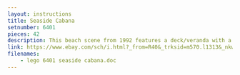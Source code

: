 ```yaml
---
layout: instructions 
title: Seaside Cabana 
setnumber: 6401 
pieces: 42 
description: This beach scene from 1992 features a deck/veranda with a table with sunshade and two chairs, a mug, a parrot, wind-surfing board with sail, foliage, and a small one-person motorboat. The set includes 2 minifigures, a man with a life-jacket, and a woman with a pony-tail.   
link: https://www.ebay.com/sch/i.html?_from=R40&_trksid=m570.l1313&_nkw=Lego+Seaside+Cabana&_sacat=0&LH_TitleDesc=0&_osacat=0&_odkw=Seaside+Cabana&LH_TitleDesc=0
filenames: 
    - lego 6401 seaside cabana.doc 
---
```

